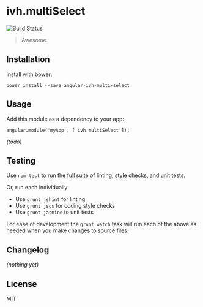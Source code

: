 
# ivh.multiSelect

[![Build Status](https://secure.travis-ci.org/iVantage/angular-ivh-multi-select.png?branch=master)](https://travis-ci.org/iVantage/angular-ivh-multi-select)

> Awesome.


## Installation

Install with bower:

```
bower install --save angular-ivh-multi-select
```


## Usage

Add this module as a dependency to your app:

```
angular.module('myApp', ['ivh.multiSelect']);
```

*(todo)*


## Testing

Use `npm test` to run the full suite of linting, style checks, and unit tests.

Or, run each individually:

- Use `grunt jshint` for linting
- Use `grunt jscs` for coding style checks
- Use `grunt jasmine` to unit tests

For ease of development the `grunt watch` task will run each of the above as
needed when you make changes to source files.


## Changelog

*(nothing yet)*


## License

MIT
